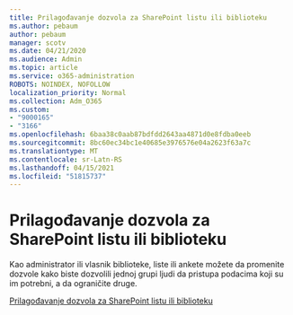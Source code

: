 ```yaml
---
title: Prilagođavanje dozvola za SharePoint listu ili biblioteku
ms.author: pebaum
author: pebaum
manager: scotv
ms.date: 04/21/2020
ms.audience: Admin
ms.topic: article
ms.service: o365-administration
ROBOTS: NOINDEX, NOFOLLOW
localization_priority: Normal
ms.collection: Adm_O365
ms.custom:
- "9000165"
- "3166"
ms.openlocfilehash: 6baa38c0aab87bdfdd2643aa4871d0e8fdba0eeb
ms.sourcegitcommit: 8bc60ec34bc1e40685e3976576e04a2623f63a7c
ms.translationtype: MT
ms.contentlocale: sr-Latn-RS
ms.lasthandoff: 04/15/2021
ms.locfileid: "51815737"
---
```

# <a name="how-to-customize-permissions-for-a-sharepoint-list-or-library"></a>Prilagođavanje dozvola za SharePoint listu ili biblioteku

Kao administrator ili vlasnik biblioteke, liste ili ankete možete da promenite dozvole kako biste dozvolili jednoj grupi ljudi da pristupa podacima koji su im potrebni, a da ograničite druge.

[Prilagođavanje dozvola za SharePoint listu ili biblioteku](https://support.office.com/article/customize-permissions-for-a-sharepoint-list-or-library-02d770f3-59eb-4910-a608-5f84cc297782)